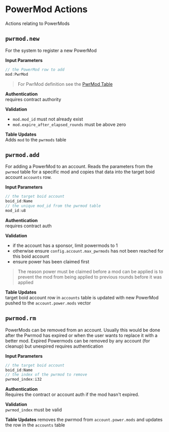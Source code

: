 # PowerMod Actions
Actions relating to PowerMods

## `pwrmod.new`
For the system to register a new PowerMod

**Input Parameters**
```ts
// the PowerMod row to add
mod:PwrMod
```
> For PwrMod definition see the [PwrMod Table](../tables/pwrmods.md)


**Authentication**\
requires contract authority


**Validation**
- `mod.mod_id` must not already exist
- `mod.expire_after_elapsed_rounds` must be above zero

**Table Updates**\
Adds `mod` to the `pwrmods` table

## `pwrmod.add`
For adding a PowerMod to an account. Reads the parameters from the `pwrmod` table for a specific mod and copies that data into the target boid account `accounts` row.

**Input Parameters**
```ts
// the target boid account
boid_id:Name
// the unique mod_id from the pwrmod table
mod_id:u8
```
**Authentication**\
requires contract auth

**Validation**
- if the account has a sponsor, limit powermods to 1
- otherwise ensure `config.account.max_pwrmods` has not been reached for this boid account
- ensure power has been claimed first

> The reason power must be claimed before a mod can be applied is to prevent the mod from being applied to previous rounds before it was applied

**Table Updates**\
target boid account row in `accounts` table is updated with new PowerMod pushed to the `account.power.mods` vector

## `pwrmod.rm`
PowerMods can be removed from an account. Usually this would be done after the Pwrmod has expired or when the user wants to replace it with a better mod. Expired Powermods can be removed by any account (for cleanup) but unexpired requires authentication

**Input Parameters**
```ts
// the target boid account
boid_id:Name
// the index of the pwrmod to remove
pwrmod_index:i32
```
**Authentication**\
Requires the contract or account auth if the mod hasn't expired.

**Validation**\
`pwrmod_index` must be valid

**Table Updates**
removes the pwrmod from `account.power.mods` and updates the row in the `accounts` table


<!-- ## `action.name`


**Input Parameters**
```ts

```
**Authentication**\


**Validation**


**Table Updates**\ -->
